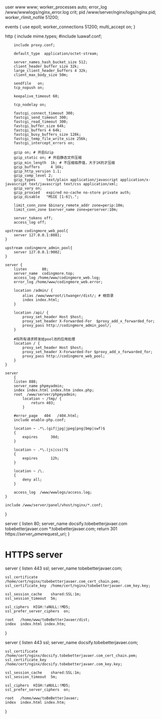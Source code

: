 user  www www;
worker_processes auto;
error_log  /www/wwwlogs/nginx_error.log  crit;
pid        /www/server/nginx/logs/nginx.pid;
worker_rlimit_nofile 51200;

events
    {
        use epoll;
        worker_connections 51200;
        multi_accept on;
    }

http
    {
        include       mime.types;
        #include luawaf.conf;

        include proxy.conf;

        default_type  application/octet-stream;

        server_names_hash_bucket_size 512;
        client_header_buffer_size 32k;
        large_client_header_buffers 4 32k;
        client_max_body_size 50m;

        sendfile   on;
        tcp_nopush on;

        keepalive_timeout 60;

        tcp_nodelay on;

        fastcgi_connect_timeout 300;
        fastcgi_send_timeout 300;
        fastcgi_read_timeout 300;
        fastcgi_buffer_size 64k;
        fastcgi_buffers 4 64k;
        fastcgi_busy_buffers_size 128k;
        fastcgi_temp_file_write_size 256k;
        fastcgi_intercept_errors on;

        gzip on; # 开启Gzip
        gzip_static on; # 开启静态文件压缩
        gzip_min_length  1k; # 不压缩临界值，大于1K的才压缩
        gzip_buffers     4 16k;
        gzip_http_version 1.1;
        gzip_comp_level 2;
        gzip_types     text/plain application/javascript application/x-javascript text/javascript text/css application/xml;
        gzip_vary on;
        gzip_proxied   expired no-cache no-store private auth;
        gzip_disable   "MSIE [1-6]\.";

        limit_conn_zone $binary_remote_addr zone=perip:10m;
        limit_conn_zone $server_name zone=perserver:10m;

        server_tokens off;
        access_log off;
        
    upstream codingmore_web_pool{
        server 127.0.0.1:8081;
    }

    upstream codingmore_admin_pool{
        server 127.0.0.1:9002;
    }

    server {
        listen       80;
        server_name  codingmore.top;
        access_log /home/www/codingmore_web.log;
        error_log /home/www/codingmore_web.error;

        location /admin/ {
            alias /www/wwwroot/itwanger/dist/; # 根目录
            index index.html;
        }

        location /api/ {
            proxy_set_header Host $host;
            proxy_set_header X-Forwarded-For  $proxy_add_x_forwarded_for;
            proxy_pass http://codingmore_admin_pool/;
        }
        
        #将所有请求转发给pool池的应用处理
        location / {
            proxy_set_header Host $host;
            proxy_set_header X-Forwarded-For $proxy_add_x_forwarded_for;
            proxy_pass http://codingmore_web_pool;
        }
    }

    server
        {
        listen 888;
        server_name phpmyadmin;
        index index.html index.htm index.php;
        root  /www/server/phpmyadmin;
            location ~ /tmp/ {
                return 403;
            }

        #error_page   404   /404.html;
        include enable-php.conf;

        location ~ .*\.(gif|jpg|jpeg|png|bmp|swf)$
        {
            expires      30d;
        }

        location ~ .*\.(js|css)?$
        {
            expires      12h;
        }

        location ~ /\.
        {
            deny all;
        }

        access_log  /www/wwwlogs/access.log;
    }

    include /www/server/panel/vhost/nginx/*.conf;
}

server {
    listen       80;
    server_name  docsify.tobebetterjavaer.com tobebetterjavaer.com *.tobebetterjavaer.com;
    return 301 https://$server_name$request_uri;
}

# HTTPS server

server {
    listen       443 ssl;
    server_name  tobebetterjavaer.com;

    ssl_certificate      /home/cert/nginx/tobebetterjavaer.com_cert_chain.pem;
    ssl_certificate_key  /home/cert/nginx/tobebetterjavaer.com_key.key;

    ssl_session_cache    shared:SSL:1m;
    ssl_session_timeout  5m;

    ssl_ciphers  HIGH:!aNULL:!MD5;
    ssl_prefer_server_ciphers  on;
    
    root   /home/www/toBeBetterJavaer/dist;
    index  index.html index.htm;
}

server {
    listen       443 ssl;
    server_name  docsify.tobebetterjavaer.com;

    ssl_certificate      /home/cert/nginx/docsify.tobebetterjavaer.com_cert_chain.pem;
    ssl_certificate_key  /home/cert/nginx/docsify.tobebetterjavaer.com_key.key;

    ssl_session_cache    shared:SSL:1m;
    ssl_session_timeout  5m;

    ssl_ciphers  HIGH:!aNULL:!MD5;
    ssl_prefer_server_ciphers  on;
    
    root   /home/www/toBeBetterJavaer;
    index  index.html index.htm;
}